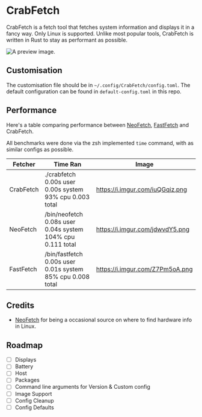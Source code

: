 # CrabFetch
CrabFetch is a fetch tool that fetches system information and displays it in a fancy way. Only Linux is supported.
Unlike most popular tools, CrabFetch is written in Rust to stay as performant as possible.

![A preview image.](https://i.imgur.com/dJTl6SU.png)

## Customisation
The customisation file should be in `~/.config/CrabFetch/config.toml`. The default configuration can be found in `default-config.toml` in this repo.

## Performance
Here's a table comparing performance between [NeoFetch](https://github.com/dylanaraps/neofetch), [FastFetch](https://github.com/fastfetch-cli/fastfetch) and CrabFetch.

All benchmarks were done via the zsh implemented `time` command, with as similar configs as possible.

| **Fetcher** | **Time Ran**                                                | **Image**                       |
| ----------- | ----------------------------------------------------------- | ------------------------------- |
| CrabFetch   | ./crabfetch  0.00s user 0.00s system 93% cpu 0.003 total    | https://i.imgur.com/iuQGqiz.png |
| NeoFetch    | /bin/neofetch  0.08s user 0.04s system 104% cpu 0.111 total | https://i.imgur.com/jdwvdY5.png |
| FastFetch   | /bin/fastfetch  0.00s user 0.01s system 85% cpu 0.008 total | https://i.imgur.com/Z7Pm5oA.png |

## Credits
- [NeoFetch](https://github.com/dylanaraps/neofetch) for being a occasional source on where to find hardware info in Linux.

## Roadmap
- [ ] Displays
- [ ] Battery
- [ ] Host
- [ ] Packages
- [ ] Command line arguments for Version & Custom config
- [ ] Image Support
- [ ] Config Cleanup
- [ ] Config Defaults
